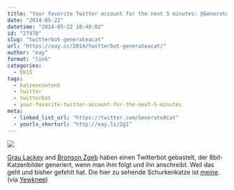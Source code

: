 ```yaml
---
title: "Your favorite Twitter account for the next 5 minutes: @GenerateACat"
date: "2014-05-22"
datetime: "2014-05-22 18:48:02"
id: "27970"
slug: "twitterbot-generateacat"
url: "https://eay.cc/2014/twitterbot-generateacat/"
author: "eay"
format: "link"
categories:
  - 0815
tags:
  - katzencontent
  - twitter
  - twitterbot
  - your-favorite-twitter-account-for-the-next-5-minutes
meta:
  - linked_list_url: "https://twitter.com/GenerateACat"
  - yourls_shorturl: "http://eay.li/2g1"
---
```


![](https://eay.cc/uploads/2014/generatedcat.gif)

[Grau Lackey](https://twitter.com/mousefountain) and [Bronson Zgeb](https://twitter.com/bzgeb) haben einen Twitterbot gebastelt, der 8bit-Katzenbilder generiert, wenn man ihm folgt und ihn anschreibt. Weil das geht und bisher gefehlt hat. Die hier zu sehende Schurkenkatze ist [meine](https://twitter.com/GenerateACat/status/469514675890036737). (via [Yewknee](http://yewknee.com/blog/generate-a-cat-bot-/))
